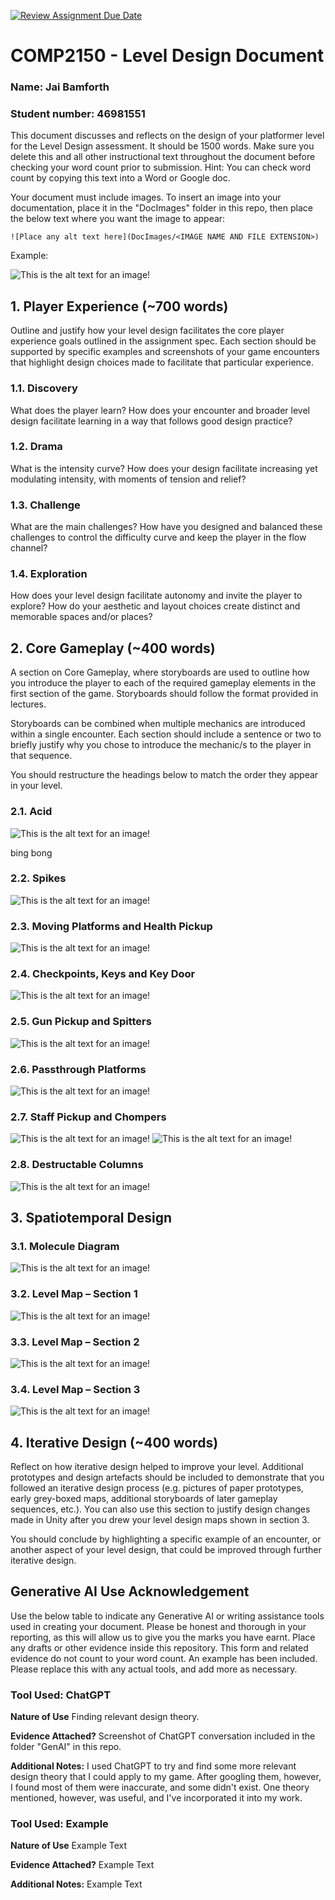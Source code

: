 [![Review Assignment Due Date](https://classroom.github.com/assets/deadline-readme-button-24ddc0f5d75046c5622901739e7c5dd533143b0c8e959d652212380cedb1ea36.svg)](https://classroom.github.com/a/YyUO0xtt)
# COMP2150  - Level Design Document
### Name: Jai Bamforth
### Student number: 46981551

This document discusses and reflects on the design of your platformer level for the Level Design assessment. It should be 1500 words. Make sure you delete this and all other instructional text throughout the document before checking your word count prior to submission. Hint: You can check word count by copying this text into a Word or Google doc.

Your document must include images. To insert an image into your documentation, place it in the "DocImages" folder in this repo, then place the below text where you want the image to appear:

```
![Place any alt text here](DocImages/<IMAGE NAME AND FILE EXTENSION>)
```

Example:

![This is the alt text for an image!](DocImages/exampleimage.png)

## 1. Player Experience (~700 words)
Outline and justify how your level design facilitates the core player experience goals outlined in the assignment spec. Each section should be supported by specific examples and screenshots of your game encounters that highlight design choices made to facilitate that particular experience.

### 1.1. Discovery
What does the player learn? How does your encounter and broader level design facilitate learning in a way that follows good design practice?

### 1.2. Drama
What is the intensity curve? How does your design facilitate increasing yet modulating intensity, with moments of tension and relief? 

### 1.3. Challenge
What are the main challenges? How have you designed and balanced these challenges to control the difficulty curve and keep the player in the flow channel?

### 1.4. Exploration
How does your level design facilitate autonomy and invite the player to explore? How do your aesthetic and layout choices create distinct and memorable spaces and/or places?

## 2. Core Gameplay (~400 words)
A section on Core Gameplay, where storyboards are used to outline how you introduce the player to each of the required gameplay elements in the first section of the game. Storyboards should follow the format provided in lectures.

Storyboards can be combined when multiple mechanics are introduced within a single encounter. Each section should include a sentence or two to briefly justify why you chose to introduce the mechanic/s to the player in that sequence.

You should restructure the headings below to match the order they appear in your level.

### 2.1. Acid

![This is the alt text for an image!](DocImages/acidSB.png)

bing bong

### 2.2. Spikes

![This is the alt text for an image!](DocImages/spikesSB.png)

### 2.3. Moving Platforms and Health Pickup

![This is the alt text for an image!](DocImages/movingSB.png)

### 2.4. Checkpoints, Keys and Key Door

![This is the alt text for an image!](DocImages/checkpointSB.png)

### 2.5. Gun Pickup and Spitters

![This is the alt text for an image!](DocImages/gunSB.png)

### 2.6. Passthrough Platforms

![This is the alt text for an image!](DocImages/passSB.png)

### 2.7. Staff Pickup and Chompers

![This is the alt text for an image!](DocImages/chompSB.png)
![This is the alt text for an image!](DocImages/chompSB2.png)

### 2.8. Destructable Columns

![This is the alt text for an image!](DocImages/columnSB.png)

## 3. Spatiotemporal Design

### 3.1. Molecule Diagram

![This is the alt text for an image!](DocImages/molecule.png)

### 3.2. Level Map – Section 1

![This is the alt text for an image!](DocImages/section1map.png)

### 3.3.	Level Map – Section 2

![This is the alt text for an image!](DocImages/section2map.png)

### 3.4.	Level Map – Section 3

![This is the alt text for an image!](DocImages/section3map.png)

## 4. Iterative Design (~400 words)
Reflect on how iterative design helped to improve your level. Additional prototypes and design artefacts should be included to demonstrate that you followed an iterative design process (e.g. pictures of paper prototypes, early grey-boxed maps, additional storyboards of later gameplay sequences, etc.). You can also use this section to justify design changes made in Unity after you drew your level design maps shown in section 3. 

You should conclude by highlighting a specific example of an encounter, or another aspect of your level design, that could be improved through further iterative design.

## Generative AI Use Acknowledgement

Use the below table to indicate any Generative AI or writing assistance tools used in creating your document. Please be honest and thorough in your reporting, as this will allow us to give you the marks you have earnt. Place any drafts or other evidence inside this repository. This form and related evidence do not count to your word count.
An example has been included. Please replace this with any actual tools, and add more as necessary.


### Tool Used: ChatGPT
**Nature of Use** Finding relevant design theory.

**Evidence Attached?** Screenshot of ChatGPT conversation included in the folder "GenAI" in this repo.

**Additional Notes:** I used ChatGPT to try and find some more relevant design theory that I could apply to my game. After googling them, however, I found most of them were inaccurate, and some didn't exist. One theory mentioned, however, was useful, and I've incorporated it into my work.

### Tool Used: Example
**Nature of Use** Example Text

**Evidence Attached?** Example Text

**Additional Notes:** Example Text


